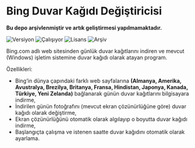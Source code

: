# Bing Duvar Kağıdı Değiştiricisi
**Bu depo arşivlenmiştir ve artık geliştirmesi yapılmamaktadır.**

<img src="https://img.shields.io/badge/Versiyon-2.43-blueviolet.svg?style=flat" alt="Versiyon" /> <img src="https://img.shields.io/badge/Durum-Çalışmıyor-red.svg?style=flat" alt="Çalışıyor" /> <img src="https://img.shields.io/badge/Lisans-MIT-blue.svg?style=flat" alt="Lisans" /> <img src="https://img.shields.io/badge/Arşiv-orange.svg?style=flat" alt="Arşiv" /> 

Bing.com adlı web sitesinden günlük duvar kağıtlarını indiren ve mevcut (Windows) işletim sistemine duvar kağıdı olarak atayan program. 

Özellikleri:

 * Bing’in dünya çapındaki farklı web sayfalarına <strong>(Almanya, Amerika, Avustralya, Brezilya, Britanya, Fransa, Hindistan, Japonya, Kanada, Türkiye, Yeni Zelanda)</strong> bağlanarak günün duvar kağıtlarını bilgisayara indirme,
 * İndirilen günün fotoğrafını (mevcut ekran çözünürlüğüne göre) duvar kağıdı olarak değiştirme,
 * Ekran çözünürlüğünü otomatik olarak algılayıp o boyutta duvar kağıdı indirme,
 * Başlangıçta çalışma ve istenen saatte duvar kağıdını otomatik olarak ayarlama.
